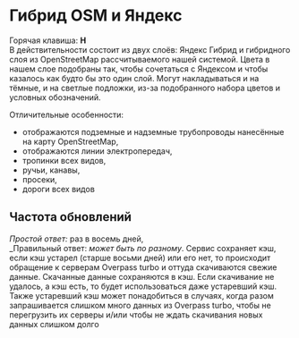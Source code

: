 # Гибрид OSM и Яндекс
Горячая клавиша: **H**   
В действительности состоит из двух слоёв: Яндекс Гибрид и гибридного слоя из OpenStreetMap рассчитываемого нашей системой. 
Цвета в нашем слое подобраны так, чтобы сочетаться с Яндексом и чтобы казалось как будто бы это один слой. Могут накладываться и на тёмные, и на светлые подложки, из-за подобранного набора цветов и условных обозначений.

Отличительные особенности:  
- отображаются подземные и надземные трубопроводы нанесённые на карту OpenStreetMap,  
- отображаются линии электропередач,  
- тропинки всех видов,  
- ручьи, канавы,  
- просеки,  
- дороги всех видов  

## Частота обновлений
_Простой ответ:_ раз в восемь дней,  
_Правильный ответ: _может быть по разному_. Сервис сохраняет кэш, если кэш устарел (старше восьми дней) или его нет, то происходит обращение к серверам Overpass turbo и оттуда скачиваются свежие данные. Скачанные данные сохраняются в кэш. Если скачивание не удалось, а кэш есть, то будет использоваться даже устаревший кэш. Также устаревший кэш может понадобиться в случаях, когда разом запрашивается слишком много данных из Overpass turbo, чтобы не перегрузить их серверы и/или чтобы не ждать скачивания новых данных слишком долго
